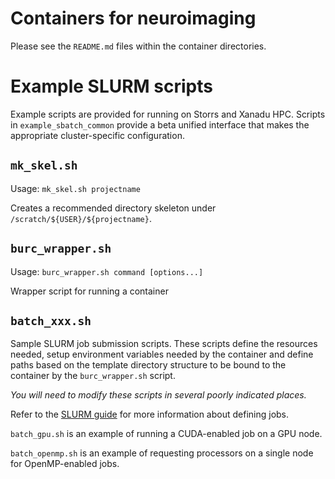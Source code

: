 # Containers for neuroimaging

Please see the `README.md` files within the container directories.

# Example SLURM scripts

Example scripts are provided for running on Storrs and Xanadu HPC. Scripts in `example_sbatch_common` provide a beta unified interface that makes the appropriate cluster-specific configuration.


## `mk_skel.sh`

Usage: `mk_skel.sh projectname`

Creates a recommended directory skeleton under `/scratch/${USER}/${projectname}`.

## `burc_wrapper.sh`

Usage: `burc_wrapper.sh command [options...]`

Wrapper script for running a container

## `batch_xxx.sh`

Sample SLURM job submission scripts. These scripts define the resources needed, setup environment variables needed by the container and define paths based on the template directory structure to be bound to the container by the `burc_wrapper.sh` script.

*You will need to modify these scripts in several poorly indicated places.*

Refer to the [SLURM guide](https://wiki.hpc.uconn.edu/index.php/SLURM_Guide) for more information about defining jobs.

`batch_gpu.sh` is an example of running a CUDA-enabled job on a GPU node.

`batch_openmp.sh` is an example of requesting processors on a single node for OpenMP-enabled jobs.
